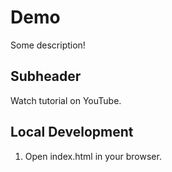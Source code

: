 # Demo  

Some description!

## Subheader

Watch tutorial on YouTube.

##  Local Development

1. Open index.html in your browser.